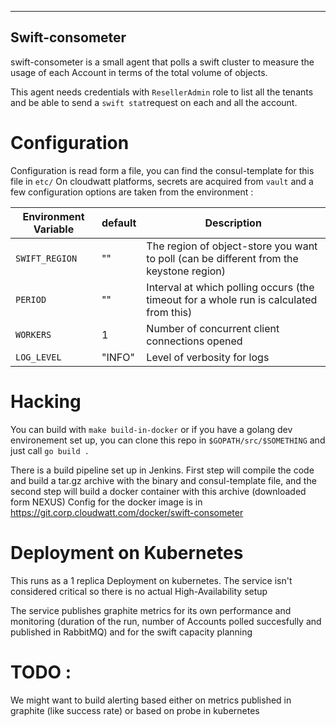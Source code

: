 ------------------
 Swift-consometer
------------------

swift-consometer is a small agent that polls a swift cluster
to measure the usage of each Account in terms of the total
volume of objects.

This agent needs credentials with `ResellerAdmin` role
to list all the tenants and be able to send a `swift stat`request on
each and all the account.

# Configuration

Configuration is read form a file, you can find the consul-template for this file in `etc/`
On cloudwatt platforms, secrets are acquired from `vault` and a few configuration options are taken from the environment :

| Environment Variable | default | Description                                                                                                                                   |
|----------------------|---------|-----------------------------------------------------------------------------------------------------------------------------------------------|
| `SWIFT_REGION`       | ""      | The region of object-store you want to poll (can be different from the keystone region)                                                       |
| `PERIOD`             | ""      | Interval at which polling occurs (the timeout for a whole run is calculated from this)                                                        |
| `WORKERS`            | 1       | Number of concurrent client connections opened                                                                                                |
| `LOG_LEVEL`          | "INFO"  | Level of verbosity for logs                                                                                                                   |

# Hacking

You can build with `make build-in-docker` or if you have a golang dev environement set up, you can clone this repo in `$GOPATH/src/$SOMETHING` and just call `go build .`

There is a build pipeline set up in Jenkins.
First step will compile the code and build a tar.gz archive with the binary and consul-template file, and the second step will build a docker
container with this archive (downloaded form NEXUS)
Config for the docker image is in https://git.corp.cloudwatt.com/docker/swift-consometer

# Deployment on Kubernetes

This runs as a 1 replica Deployment on kubernetes.
The service isn't considered critical so there is no actual High-Availability setup

The service publishes graphite metrics for its own performance and monitoring (duration of the run, number of Accounts polled succesfully and published in RabbitMQ)
and for the swift capacity planning


# TODO : 
We might want to build alerting based either on metrics published in graphite (like success rate)
or based on probe in kubernetes
